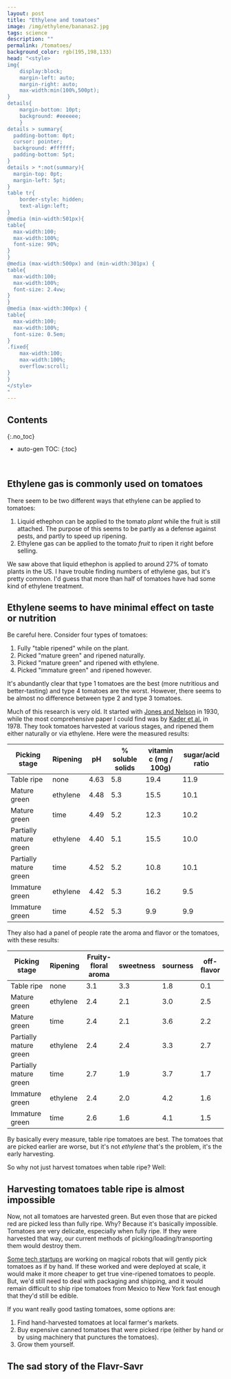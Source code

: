```yaml
---
layout: post
title: "Ethylene and tomatoes"
image: /img/ethylene/bananas2.jpg
tags: science
description: ""
permalink: /tomatoes/
background_color: rgb(195,198,133)
head: "<style>
img{
    display:block;
    margin-left: auto;
    margin-right: auto;
    max-width:min(100%,500pt);
}
details{
    margin-bottom: 10pt;
    background: #eeeeee;
    }
details > summary{
  padding-bottom: 0pt;
  cursor: pointer;
  background: #ffffff;
  padding-bottom: 5pt;
}
details > *:not(summary){
  margin-top: 0pt;
  margin-left: 5pt;
}
table tr{
    border-style: hidden;
    text-align:left;
}
@media (min-width:501px){
table{
  max-width:100;
  max-width:100%;
  font-size: 90%;
}
}
@media (max-width:500px) and (min-width:301px) {
table{
  max-width:100;
  max-width:100%;
  font-size: 2.4vw;
}
}
@media (max-width:300px) {
table{
  max-width:100;
  max-width:100%;
  font-size: 0.5em;
}
.fixed{
    max-width:100;
    max-width:100%;
    overflow:scroll;
}
}
</style>
"
---
```


## Contents
{:.no_toc}
<div style="font-size:100%; line-height:105%;" class="toc" markdown="1">

* auto-gen TOC:
{:toc}

</div>
<br>


## Ethylene gas is commonly used on tomatoes

There seem to be two different ways that ethylene can be applied to tomatoes:

1. Liquid ethephon can be applied to the tomato *plant* while the fruit is still attached. The purpose of this seems to be partly as a defense against pests, and partly to speed up ripening.
2. Ethylene gas can be applied to the tomato *fruit* to ripen it right before selling.

We saw above that liquid ethephon is applied to around 27% of tomato plants in the US. I have trouble finding numbers of ethylene gas, but it's pretty common. I'd guess that more than half of tomatoes have had some kind of ethylene treatment.

## Ethylene seems to have minimal effect on taste or nutrition

Be careful here. Consider four types of tomatoes:

1. Fully "table ripened" while on the plant.
2. Picked "mature green" and ripened naturally.
3. Picked "mature green" and ripened with ethylene.
4. Picked "immature green" and ripened however.

It's abundantly clear that type 1 tomatoes are the best (more nutritious and better-tasting) and type 4 tomatoes are the worst. However, there seems to be almost no difference between type 2 and type 3 tomatoes.

Much of this research is very old. It started with [Jones and Nelson](https://doi.org/10.2105/ajph.20.4.387) in 1930, while the most comprehensive paper I could find was by [Kader et al.](https://ucanr.edu/datastoreFiles/234-519.pdf) in 1978. They took tomatoes harvested at various stages, and ripened them either naturally or via ethylene. Here were the measured results:

| Picking stage          | Ripening | pH   | % soluble solids | vitamin c (mg / 100g) | sugar/acid ratio |
| ---------------------- | -------- | ---- | ---------------- | --------------------- | ---------------- |
| Table ripe             | none     | 4.63 | 5.8              | 19.4                  | 11.9             |
| Mature green           | ethylene | 4.48 | 5.3              | 15.5                  | 10.1             |
| Mature green           | time     | 4.49 | 5.2              | 12.3                  | 10.2             |
| Partially mature green | ethylene | 4.40 | 5.1              | 15.5                  | 10.0             |
| Partially mature green | time     | 4.52 | 5.2              | 10.8                  | 10.1             |
| Immature green         | ethylene | 4.42 | 5.3              | 16.2                  | 9.5              |
| Immature green         | time     | 4.52 | 5.3              | 9.9                   | 9.9              |

They also had a panel of people rate the aroma and flavor or the tomatoes, with these results:

| Picking stage          | Ripening | Fruity-floral aroma | sweetness | sourness | off-flavor |
| ---------------------- | -------- | ------------------- | --------- | -------- | ---------- |
| Table ripe             | none     | 3.1                 | 3.3       | 1.8      | 0.1        |
| Mature green           | ethylene | 2.4                 | 2.1       | 3.0      | 2.5        |
| Mature green           | time     | 2.4                 | 2.1       | 3.6      | 2.2        |
| Partially mature green | ethylene | 2.4                 | 2.4       | 3.3      | 2.7        |
| Partially mature green | time     | 2.7                 | 1.9       | 3.7      | 1.7        |
| Immature green         | ethylene | 2.4                 | 2.0       | 4.2      | 1.6        |
| Immature green         | time     | 2.6                 | 1.6       | 4.1      | 1.5        |

By basically every measure, table ripe tomatoes are best. The tomatoes that are picked earlier are worse, but it's not *ethylene* that's the problem, it's the early harvesting.

So why not just harvest tomatoes when table ripe? Well:

## Harvesting tomatoes table ripe is almost impossible

Now, not all tomatoes are harvested green. But even those that are picked red are picked less than fully ripe. Why? Because it's basically impossible. Tomatoes are very delicate, especially when fully ripe. If they were harvested that way, our current methods of picking/loading/transporting them would destroy them.

[Some tech startups](https://root-ai.com) are working on magical robots that will gently pick tomatoes as if by hand. If these worked and were deployed at scale, it would make it more cheaper to get true vine-ripened tomatoes to people. But, we'd still need to deal with packaging and shipping, and it would remain difficult to ship ripe tomatoes from Mexico to New York fast enough that they'd still be edible.

If you want really good tasting tomatoes, some options are:

1. Find hand-harvested tomatoes at local farmer's markets.
2. Buy expensive canned tomatoes that were picked ripe (either by hand or by using machinery that punctures the tomatoes).
3. Grow them yourself.

## The sad story of the Flavr-Savr